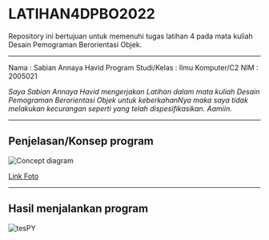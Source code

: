 # LATIHAN4DPBO2022
Repository ini bertujuan untuk memenuhi tugas latihan 4 pada mata kuliah Desain Pemograman Berorientasi Objek. 

------------------

Nama : Sabian Annaya Havid
Program Studi/Kelas : Ilmu Komputer/C2
NIM : 2005021

*Saya Sabian Annaya Havid mengerjakan Latihan dalam mata kuliah Desain Pemograman Berorientasi Objek untuk keberkahanNya maka saya tidak melakukan kecurangan seperti yang telah dispesifikasikan. Aamiin.*


------------------
## Penjelasan/Konsep program
![Concept diagram](https://user-images.githubusercontent.com/99664611/156929719-437911c6-62fc-4af9-bacb-80018c1f0f06.png) 

[Link Foto](https://github.com/TNAlthea/LATIHAN4DPBO2022/blob/main/Concept%20diagram.png)


------------------
## Hasil menjalankan program
![tesPY](https://user-images.githubusercontent.com/99664611/156929280-971e25f7-20d5-410b-be6d-eedf56b4daf4.png)

